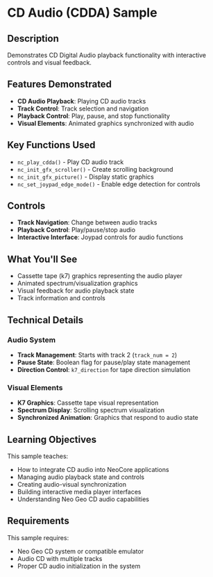 # CD Audio (CDDA) Sample

## Description

Demonstrates CD Digital Audio playback functionality with interactive controls and visual feedback.

## Features Demonstrated

- **CD Audio Playback**: Playing CD audio tracks
- **Track Control**: Track selection and navigation
- **Playback Control**: Play, pause, and stop functionality
- **Visual Elements**: Animated graphics synchronized with audio

## Key Functions Used

- `nc_play_cdda()` - Play CD audio track
- `nc_init_gfx_scroller()` - Create scrolling background
- `nc_init_gfx_picture()` - Display static graphics
- `nc_set_joypad_edge_mode()` - Enable edge detection for controls

## Controls

- **Track Navigation**: Change between audio tracks
- **Playback Control**: Play/pause/stop audio
- **Interactive Interface**: Joypad controls for audio functions

## What You'll See

- Cassette tape (k7) graphics representing the audio player
- Animated spectrum/visualization graphics
- Visual feedback for audio playback state
- Track information and controls

## Technical Details

### Audio System
- **Track Management**: Starts with track 2 (`track_num = 2`)
- **Pause State**: Boolean flag for pause/play state management
- **Direction Control**: `k7_direction` for tape direction simulation

### Visual Elements
- **K7 Graphics**: Cassette tape visual representation
- **Spectrum Display**: Scrolling spectrum visualization
- **Synchronized Animation**: Graphics that respond to audio state

## Learning Objectives

This sample teaches:
- How to integrate CD audio into NeoCore applications
- Managing audio playback state and controls
- Creating audio-visual synchronization
- Building interactive media player interfaces
- Understanding Neo Geo CD audio capabilities

## Requirements

This sample requires:
- Neo Geo CD system or compatible emulator
- Audio CD with multiple tracks
- Proper CD audio initialization in the system
